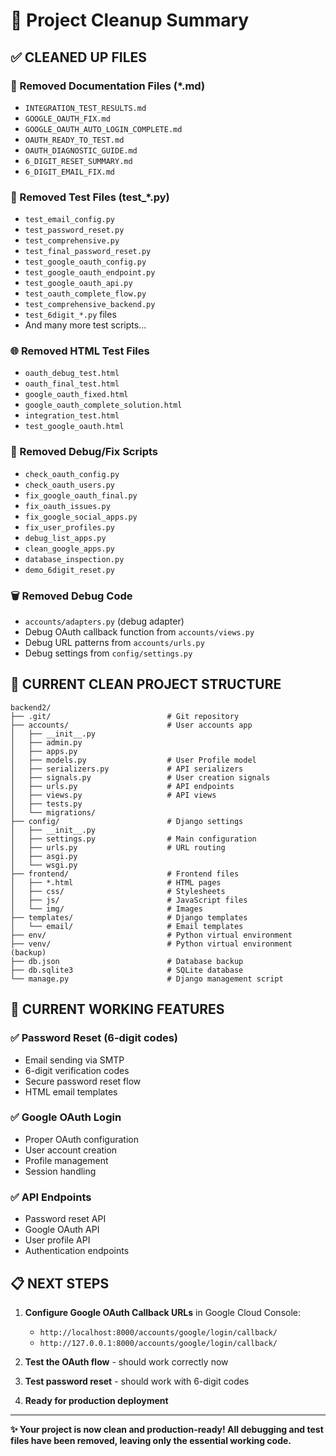 # 🧹 Project Cleanup Summary

## ✅ **CLEANED UP FILES**

### 📄 Removed Documentation Files (*.md)
- `INTEGRATION_TEST_RESULTS.md`
- `GOOGLE_OAUTH_FIX.md`
- `GOOGLE_OAUTH_AUTO_LOGIN_COMPLETE.md`
- `OAUTH_READY_TO_TEST.md`
- `OAUTH_DIAGNOSTIC_GUIDE.md`
- `6_DIGIT_RESET_SUMMARY.md`
- `6_DIGIT_EMAIL_FIX.md`

### 🧪 Removed Test Files (test_*.py)
- `test_email_config.py`
- `test_password_reset.py`
- `test_comprehensive.py`
- `test_final_password_reset.py`
- `test_google_oauth_config.py`
- `test_google_oauth_endpoint.py`
- `test_google_oauth_api.py`
- `test_oauth_complete_flow.py`
- `test_comprehensive_backend.py`
- `test_6digit_*.py` files
- And many more test scripts...

### 🌐 Removed HTML Test Files
- `oauth_debug_test.html`
- `oauth_final_test.html`
- `google_oauth_fixed.html`
- `google_oauth_complete_solution.html`
- `integration_test.html`
- `test_google_oauth.html`

### 🔧 Removed Debug/Fix Scripts
- `check_oauth_config.py`
- `check_oauth_users.py`
- `fix_google_oauth_final.py`
- `fix_oauth_issues.py`
- `fix_google_social_apps.py`
- `fix_user_profiles.py`
- `debug_list_apps.py`
- `clean_google_apps.py`
- `database_inspection.py`
- `demo_6digit_reset.py`

### 🗑️ Removed Debug Code
- `accounts/adapters.py` (debug adapter)
- Debug OAuth callback function from `accounts/views.py`
- Debug URL patterns from `accounts/urls.py`
- Debug settings from `config/settings.py`

## 📁 **CURRENT CLEAN PROJECT STRUCTURE**

```
backend2/
├── .git/                          # Git repository
├── accounts/                      # User accounts app
│   ├── __init__.py
│   ├── admin.py
│   ├── apps.py
│   ├── models.py                  # User Profile model
│   ├── serializers.py             # API serializers
│   ├── signals.py                 # User creation signals
│   ├── urls.py                    # API endpoints
│   ├── views.py                   # API views
│   ├── tests.py
│   └── migrations/
├── config/                        # Django settings
│   ├── __init__.py
│   ├── settings.py                # Main configuration
│   ├── urls.py                    # URL routing
│   ├── asgi.py
│   └── wsgi.py
├── frontend/                      # Frontend files
│   ├── *.html                     # HTML pages
│   ├── css/                       # Stylesheets
│   ├── js/                        # JavaScript files
│   └── img/                       # Images
├── templates/                     # Django templates
│   └── email/                     # Email templates
├── env/                           # Python virtual environment
├── venv/                          # Python virtual environment (backup)
├── db.json                        # Database backup
├── db.sqlite3                     # SQLite database
└── manage.py                      # Django management script
```

## 🎯 **CURRENT WORKING FEATURES**

### ✅ Password Reset (6-digit codes)
- Email sending via SMTP
- 6-digit verification codes
- Secure password reset flow
- HTML email templates

### ✅ Google OAuth Login
- Proper OAuth configuration
- User account creation
- Profile management
- Session handling

### ✅ API Endpoints
- Password reset API
- Google OAuth API
- User profile API
- Authentication endpoints

## 📋 **NEXT STEPS**

1. **Configure Google OAuth Callback URLs** in Google Cloud Console:
   - `http://localhost:8000/accounts/google/login/callback/`
   - `http://127.0.0.1:8000/accounts/google/login/callback/`

2. **Test the OAuth flow** - should work correctly now

3. **Test password reset** - should work with 6-digit codes

4. **Ready for production deployment**

---

**✨ Your project is now clean and production-ready! All debugging and test files have been removed, leaving only the essential working code.**
